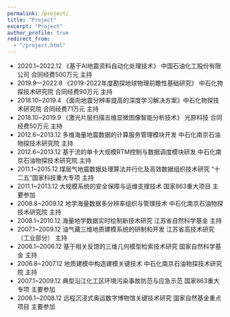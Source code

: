```yaml
---
permalink: /project/
title: "Project"
excerpt: "Project"
author_profile: true
redirect_from: 
  - "/project.html"
---
```


* 2020.1~2022.12 《基于AI地震资料自动化处理技术》 中国石油化工股份有限公司 合同经费500万元 主持  
* 2019.9—2022.8  《2019-2022年度勘探地球物理前瞻性基础研究》 中石化物探技术研究院 合同经费90万元 主持  
* 2018.10~2019.4 《面向地震分辨率提高的深度学习解决方案》中石化物探技术研究院 合同经费71万元 主持  
* 2018.10~2019.9 《激光片层扫描五维显微图像智能分析技术》 光原科技 合同经费50万元 主持  
* 2012.6~2013.12	多维海量地震数据的计算服务管理模块开发	中石化南京石油物探技术研究院	主持  
* 2012.6~2013.12	基于流的单卡大规模RTM控制与数据调度模块研发	中石化南京石油物探技术研究院	主持
* 2011.1~2015.12	煤层气地震数据处理算法并行化及高效数据组织技术研究	“十二五”国家科技重大专项	主持  
* 2011.1~2013.12	大规模系统的安全保障与运维支撑技术	国家863重大项目	主要参加  
* 2008.8~2009.12	地学海量数据多分辨率组织与管理技术	中石化南京石油物探技术研究院	主持    
* 2008.1~2010.12	海量地学数据实时绘制新技术研究	江苏省自然科学基金	主持  
* 2007.1~2009.12	油气藏三维地质建模系统的研制和开发	江苏省高技术研究（工业部分）	主持  
* 2006.1~2006.12	基于相关反馈的三维几何模型检索技术研究	国家自然科学基金	主持  
* 2006.8~2007.12	地质建模中构造建模关键技术	中石化南京石油物探技术研究院	主持  
* 2007.1~2009.12	典型沿江化工区环境污染事故防范与应急示范	国家863重大专项	主要参加  
* 2006.1~2008.12	远程沉浸式奥运数字博物馆关键技术研究	国家自然基金重点项目	主要参加  